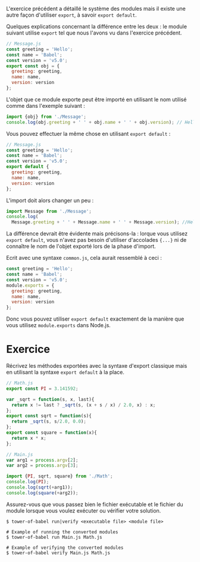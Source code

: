 L'exercice précédent a détaillé le système des modules mais il existe une autre façon d'utiliser `export`, à savoir `export default`.

Quelques explications concernant la différence entre les deux : le module suivant utilise `export` tel que nous l'avons vu dans l'exercice précédent.

```javascript
// Message.js
const greeting = 'Hello';
const name = 'Babel';
const version = 'v5.0';
export const obj = {
  greeting: greeting,
  name: name,
  version: version
};
```

L'objet que ce module exporte peut être importé en utilisant le nom utilisé comme dans l'exemple suivant :

```javascript
import {obj} from './Message';
console.log(obj.greeting + ' ' + obj.name + ' ' + obj.version); // Hello Babel v5.0
```

Vous pouvez effectuer la même chose en utilisant `export default` :

```javascript
// Message.js
const greeting = 'Hello';
const name = 'Babel';
const version = 'v5.0';
export default {
  greeting: greeting,
  name: name,
  version: version
};
```

L'import doit alors changer un peu :

```javascript
import Message from './Message';
console.log(
  Message.greeting + ' ' + Message.name + ' ' + Message.version); //Hello Babel v5.0
```

La différence devrait être évidente mais précisons-la : lorque vous utilisez `export default`, vous n'avez pas besoin d'utiliser d'accolades `{...}` ni de connaître le nom de l'objet exporté lors de la phase d'import.

Ecrit avec une syntaxe `common.js`, cela aurait ressemblé à ceci :

```javascript
const greeting = 'Hello';
const name = 'Babel';
const version = 'v5.0';
module.exports = {
  greeting: greeting,
  name: name,
  version: version
};
```

Donc vous pouvez utiliser `export default` exactement de la manière que vous utilisez `module.exports` dans Node.js.

# Exercice

Récrivez les méthodes exportées avec la syntaxe d'export classique mais en utilisant la syntaxe `export default` à la place.

```javascript
// Math.js
export const PI = 3.141592;

var _sqrt = function(s, x, last){
  return x != last ? _sqrt(s, (x + s / x) / 2.0, x) : x;
};
export const sqrt = function(s){
  return _sqrt(s, s/2.0, 0.0);
};
export const square = function(x){
  return x * x;
};
```

```javascript
// Main.js
var arg1 = process.argv[2];
var arg2 = process.argv[3];

import {PI, sqrt, square} from './Math';
console.log(PI);
console.log(sqrt(+arg1));
console.log(square(+arg2));
```

Assurez-vous que vous passez bien le fichier exécutable et le fichier du module lorsque vous voulez exécuter ou vérifier votre solution.

```
$ tower-of-babel run|verify <executable file> <module file>

# Example of running the converted modules
$ tower-of-babel run Main.js Math.js

# Example of verifying the converted modules
$ tower-of-babel verify Main.js Math.js
```
